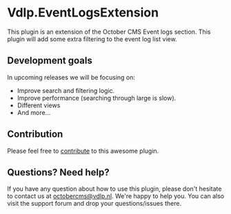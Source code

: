 # Vdlp.EventLogsExtension

This plugin is an extension of the October CMS Event logs section. This plugin will add some extra filtering to the event log list view.

## Development goals

In upcoming releases we will be focusing on:

* Improve search and filtering logic.
* Improve performance (searching through large is slow).
* Different views
* And more...

## Contribution

Please feel free to [contribute](https://github.com/vdlp/oc-eventlogsextension-plugin) to this awesome plugin. 

## Questions? Need help?

If you have any question about how to use this plugin, please don't hesitate to contact us at octobercms@vdlp.nl. We're happy to help you. You can also visit the support forum and drop your questions/issues there.
